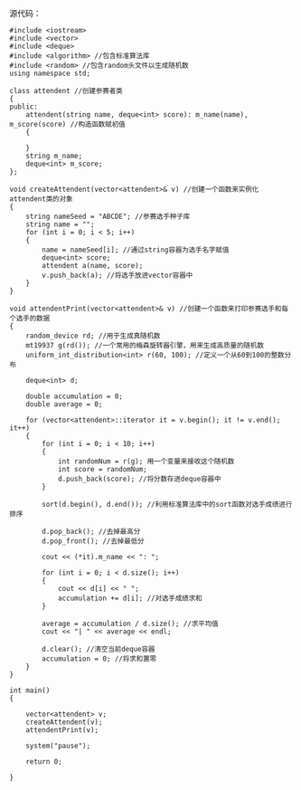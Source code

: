源代码：

    #include <iostream>
    #include <vector>
    #include <deque>
    #include <algorithm> //包含标准算法库
    #include <random> //包含random头文件以生成随机数
    using namespace std;

    class attendent //创建参赛者类
    {
    public:
	    attendent(string name, deque<int> score): m_name(name), m_score(score) //构造函数赋初值
	    {
    
	    }
	    string m_name;
	    deque<int> m_score;
    };

    void createAttendent(vector<attendent>& v) //创建一个函数来实例化attendent类的对象
    {
    	string nameSeed = "ABCDE"; //参赛选手种子库
    	string name = "";
    	for (int i = 0; i < 5; i++)
    	{
    		name = nameSeed[i]; //通过string容器为选手名字赋值
    		deque<int> score;
    		attendent a(name, score);
    		v.push_back(a); //将选手放进vector容器中
    	}
    }
    
    void attendentPrint(vector<attendent>& v) //创建一个函数来打印参赛选手和每个选手的数据
    {
    	random_device rd; //用于生成真随机数
    	mt19937 g(rd()); //一个常用的梅森旋转器引擎，用来生成高质量的随机数
    	uniform_int_distribution<int> r(60, 100); //定义一个从60到100的整数分布
    
    	deque<int> d;
    
    	double accumulation = 0;
    	double average = 0;
    
    	for (vector<attendent>::iterator it = v.begin(); it != v.end(); it++)
    	{
    		for (int i = 0; i < 10; i++)
    		{
    			int randomNum = r(g); 用一个变量来接收这个随机数
    			int score = randomNum;
    			d.push_back(score); //将分数存进deque容器中
    		}
    
    		sort(d.begin(), d.end()); //利用标准算法库中的sort函数对选手成绩进行排序
    
    		d.pop_back(); //去掉最高分
    		d.pop_front(); //去掉最低分
    
    		cout << (*it).m_name << ": ";
    
    		for (int i = 0; i < d.size(); i++)
    		{
    			cout << d[i] << " ";
    			accumulation += d[i]; //对选手成绩求和
    		}
    
    		average = accumulation / d.size(); //求平均值
    		cout << "| " << average << endl;
    
    		d.clear(); //清空当前deque容器
    		accumulation = 0; //将求和置零
    	}
    }
    
    int main()
    {
    
    	vector<attendent> v;
    	createAttendent(v);
    	attendentPrint(v);
    
    	system("pause");
    
    	return 0;
    
    }
